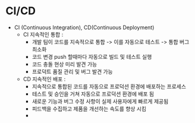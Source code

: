 # CI/CD

- CI (Continuous Integration), CD(Continuous Deployment)
  - CI 지속적인 통합 :
    - 개발 팀이 코드를 지속적으로 통합 -> 이를 자동으로 테스트 -> 통합 버그 최소화
    - 코드 변경 push 할때마다 자동으로 빌드 및 테스트 실행
    - 코드 충돌 현상 미리 발견 가능
    - 프로덕트 품질 관리 및 버그 발견 가능
  - CD 지속적인 배포 :
    - 지속적으로 통합된 코드를 자동으로 프로덕션 환경에 배포하는 프로세스 
    - 테스트 및 승인을 거쳐 자동으로 프로덕션 환경에 배포 됨 
    - 새로운 기능과 버그 수정 사항이 실제 사용자에게 빠르게 제공됨
    - 피드백을 수집하고 제품을 개선하는 속도를 향상 시킴
    - 
